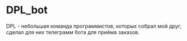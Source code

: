 # DPL_bot
DPL - небольшая команда программистов, которых собрал мой друг, сделал для них телеграмм бота для приёма заказов.
